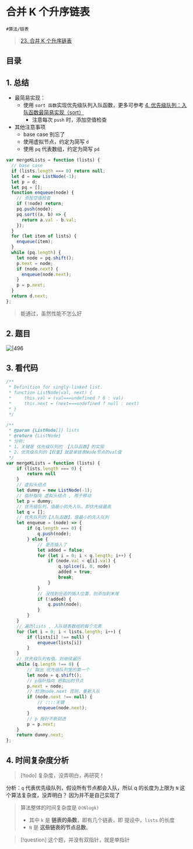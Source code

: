 
# 合并 K 个升序链表


`#算法/链表`

> [23. 合并 K 个升序链表](https://leetcode.cn/problems/merge-k-sorted-lists/)


## 目录
<!-- toc -->
 ## 1. 总结 

- 最简易实现：
	- 使用 `sort 函数`实现优先级队列入队函数，更多可参考 [4. 优先级队列：入队函数最简易实现（sort）](/post/4gqmzM3e.html)
		- 注意每次 `push` 时，添加空值检查
- 其他注意事项
	- base case 别忘了
	- 使用虚拟节点，约定为简写 `d`
	- 使用 `pq` 代表数组，约定为简写 `pd`


```javascript
var mergeKLists = function (lists) {
  // base case
  if (lists.length === 0) return null;
  let d = new ListNode(-1);
  let p = d;
  let pq = [];
  function enqueue(node) {
    // 添加空值检查
    if (!node) return;
    pq.push(node);
    pq.sort((a, b) => {
      return a.val - b.val;
    });
  }
  for (let item of lists) {
    enqueue(item);
  }
  while (pq.length) {
    let node = pq.shift();
    p.next = node;
    if (node.next) {
      enqueue(node.next);
    }
    p = p.next;
  }
  return d.next;
};
```

> 能通过，虽然性能不怎么好

## 2. 题目

![|496](https://832-1310531898.cos.ap-beijing.myqcloud.com/086fb314d78535b9d53982f756f711be.png)

## 3. 看代码

```javascript
/**
 * Definition for singly-linked list.
 * function ListNode(val, next) {
 *     this.val = (val===undefined ? 0 : val)
 *     this.next = (next===undefined ? null : next)
 * }
 */

/**
 * @param {ListNode[]} lists
 * @return {ListNode}
 * 分析:
 * 1、关键是 优先级队列的 【入队函数】的实现
 * 2、优先级队列的【权重】就是单链表Node节点的val值
 */
var mergeKLists = function (lists) {
    if (lists.length === 0) {
        return null
    }
    // 虚拟头结点
    let dummy = new ListNode(-1);
    // 指针指向 虚拟头结点 , 用于移动
    let p = dummy;
    // 优先级队列，值最小的先入队，即优先级最高
    let q = [];
    // 优先队列的【入队函数】，值最小的先入队列
    let enqueue = (node) => {
        if (q.length === 0) {
            q.push(node);
        } else {
            // 是否插入了
            let added = false;
            for (let i = 0; i < q.length; i++) {
                if (node.val < q[i].val) {
                    q.splice(i, 0, node)
                    added = true;
                    break;
                }
            }
            // 没找到合适的插入位置，则添加到末尾
            if (!added) {
                q.push(node);
            }
        }
    }
    // 遍历lists , 入队链表数组的每个元素
    for (let i = 0; i < lists.length; i++) {
        if (lists[i] !== null) {
            enqueue(lists[i])
        }
    }
    // 优先级队列有值，则继续遍历
    while (q.length !== 0) {
        // 取出 优先级队列里的第一个
        let node = q.shift();
        // p指针指向 把取出的节点
        p.next = node;
        // 检测node.next 否则，重新入队
        if (node.next !== null) {
            // ::::关键
            enqueue(node.next);
        }
        // p 指针不断前进
        p = p.next;
    }
    return dummy.next;
};

```

## 4. 时间复杂度分析

> [!todo]
 复杂度，没弄明白，再研究！

分析：`q` 代表优先级队列，假设所有节点都会入队，所以 q 的长度为上限为 `N`
这个算法复杂度，没弄明白？ 因为并不是自己实现了
> 算法整体的时间复杂度是 `O(Nlogk)`
> - 其中 `k` 是 **链表的条数**，即有几个链表，即 提设中，`lists` 的长度
> - `N` 是 **这些链表的节点总数**。

> [!question]
这个题，并没有双指针，就是单指针



